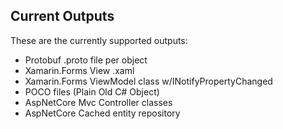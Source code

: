 ## Current Outputs
These are the currently supported outputs:

* Protobuf .proto file per object
* Xamarin.Forms View .xaml
* Xamarin.Forms ViewModel class w/INotifyPropertyChanged
* POCO files (Plain Old C# Object)
* AspNetCore Mvc Controller classes
* AspNetCore Cached entity repository